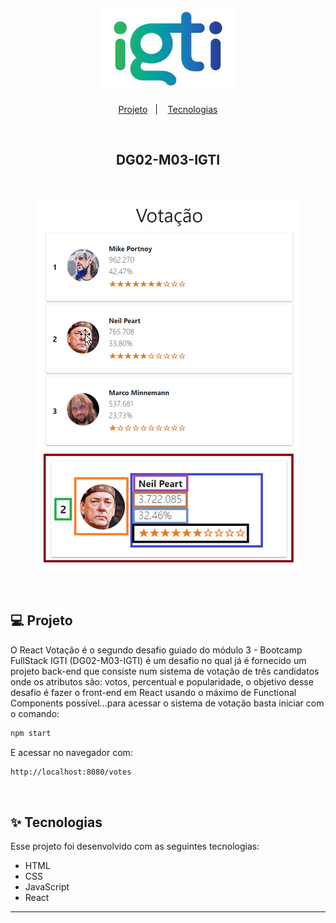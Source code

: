 <h1 align="center">
  <img alt="IGTI" title="IGTI" src="./LogoIGTI.png" width="220px" />
</h1>

<p align="center">
  <a href="#-projeto">Projeto</a>&nbsp;&nbsp;&nbsp;|&nbsp;&nbsp;&nbsp;
  <a href="#-tecnologias">Tecnologias</a>
 </p>

<br>

## <p align="center"><b>DG02-M03-IGTI</b></p>

<br>

<p align="center">
  <img alt="Votação" src="./referencia.png">
</p>

<br>

## 💻 Projeto

O React Votação é o segundo desafio guiado do módulo 3 - Bootcamp FullStack IGTI (DG02-M03-IGTI) é um desafio no qual já é fornecido um projeto back-end que consiste num sistema de votação de três candidatos onde os atributos são: votos, percentual e popularidade, o objetivo desse desafio é fazer o front-end em React usando o máximo de Functional Components possível...para acessar o sistema de votação basta iniciar com o comando:

```bash
npm start
```

E acessar no navegador com:

```bash
http://localhost:8080/votes
```

<br>

## ✨ Tecnologias

Esse projeto foi desenvolvido com as seguintes tecnologias:

- HTML
- CSS
- JavaScript
- React

---
